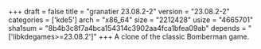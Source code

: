+++
draft = false
title = "granatier 23.08.2-2"
version = "23.08.2-2"
categories = ['kde5']
arch = "x86_64"
size = "2212428"
usize = "4665701"
sha1sum = "8b4b3c8f7a4bca154314c3902aa4fca1bfea09ab"
depends = "['libkdegames>=23.08.2']"
+++
A clone of the classic Bomberman game.